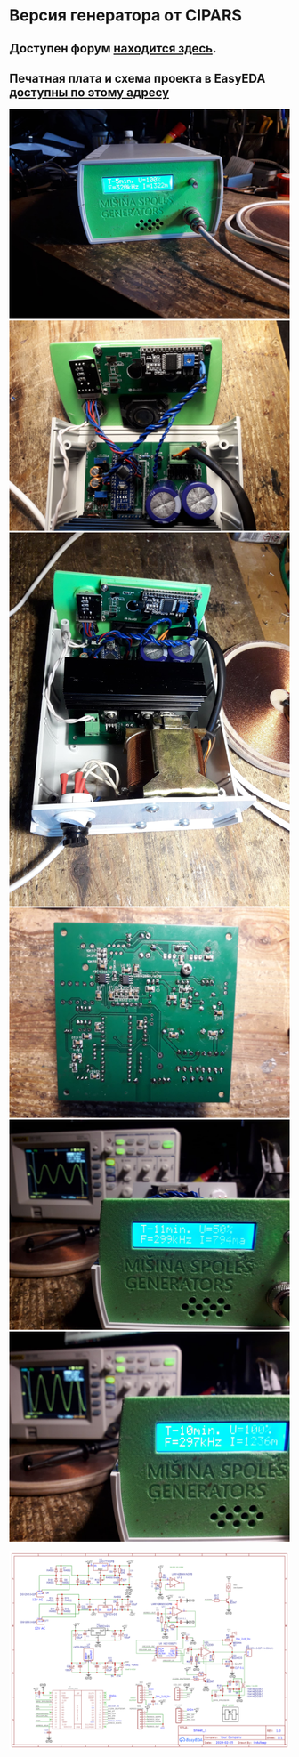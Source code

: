 # Версия генератора от CIPARS 

## Доступен форум [находится здесь](https://forum.arduino.ru/t/generator-dlya-katushki-mishina).

## Печатная плата и схема проекта в EasyEDA [доступны по этому адресу](https://oshwlab.com/indulisap/mpgsp-cipars-2)
![](20240225_162744.jpg?raw=true)
![](20240225_162934.jpg?raw=true)
![](20240225_163111.jpg?raw=true)
![](20240225_163145.jpg?raw=true)
![](20240225_175301.jpg?raw=true)
![](20240225_175326.jpg?raw=true)

![](Schematic_schem.sch-3_2024-02-26.png?raw=true)
